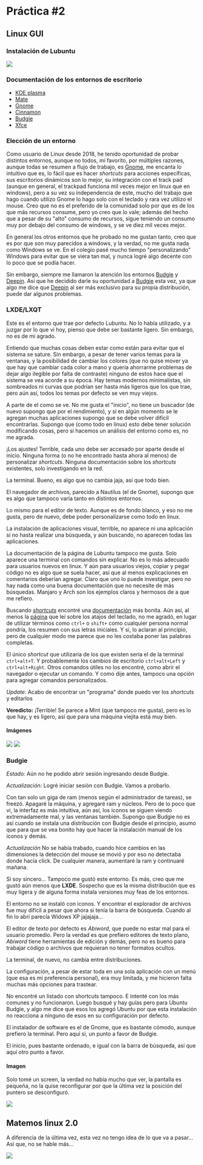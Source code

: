 #   Práctica #2
##  Linux GUI

### Instalación de Lubuntu

![](Graficas/LubInst.png)

### Documentación de los entornos de escritorio

*   [KDE plasma](https://kde.org/announcements/plasma/5/5.18.0/)
*   [Mate](https://mate-desktop.com/)
*   [Gnome](https://www.gnome.org/)
*   [Cinnamon](https://projects.linuxmint.com/cinnamon/)
*   [Budgie](https://github.com/solus-project/budgie-desktop)
*   [Xfce](https://www.xfce.org/)

### Elección de un entorno

Como usuario de Linux desde 2018, he tenido oportunidad de probar distintos entornos, aunque no todos, mi favorito, por múltiples razones, aunque todas se resumen a flujo de trabajo, es [Gnome](https://www.gnome.org/), me encanta lo intuitivo que es, lo fácil que es hacer *shortcuts* para acciones específicas, sus escritorios dinámicos son lo mejor, su integración con el track pad (aunque en general, el trackpad funciona mil veces mejor en linux que en windows), pero a su vez su independencia de este, mucho del trabajo que hago cuando utilizo Gnome lo hago solo con el teclado y rara vez utilizo el mouse. Creo que no es el preferido de la comunidad solo por que es de los que más recursos consume, pero yo creo que lo vale; además del hecho que a pesar de su "alto" consumo de recursos, sigue teniendo un consumo muy por debajo del consumo de windows, y se ve diez mil veces mejor.

En general los otros entornos que he probado no me gustan tanto, creo que es por que son muy parecidos a windows, y la verdad, no me gusta nada como Windows se ve. En el colegio pasé mucho tiempo "personalizando" Windows para evitar que se viera tan mal, y nunca logré algo decente con lo poco que se podía hacer. 

Sin embargo, siempre me llamaron la atención los entornos [Budgie](https://github.com/solus-project/budgie-desktop) y [Deepin](https://www.deepin.org/en/dde/). Así que he decidido darle su oportunidad a [Budgie](https://github.com/solus-project/budgie-desktop) esta vez, ya que algo me dice que [Deepin](https://www.deepin.org/en/dde/) al ser más exclusivo para su propia distribución, puede dar algunos problemas. 

### LXDE/LXQT

Este es el entorno que trae por defecto Lubuntu. No lo había utilizado, y a juzgar por lo que vi hoy, pienso que debe ser bastante ligero. Sin embargo, no es de mi agrado.

Entiendo que muchas cosas deben estar como están para evitar que el sistema se sature. Sin embargo, a pesar de tener varios temas para la ventanas, y la posibilidad de cambiar los colores (que no quise mover ya que hay que cambiar cada color a mano y quería ahorrarme problemas de dejar algo ilegible por falta de contraste) ninguno de estos hace que el sistema se vea acorde a su época. Hay temas modernos minimalistas, sin sombreados ni curvas que podrían ser hasta más ligeros que los que trae, pero aún así, todos los temas por defecto se ven muy viejos.

A parte de el como se ve. No me gusta el "inicio", no tiene un buscador (de nuevo supongo que por el rendimiento), y si en algún momento se le agregan muchas aplicaciones supongo que se debe volver difícil encontrarlas. Supongo que (como todo en linux) esto debe tener solución modificando cosas, pero si hacemos un análisis del entorno como es, no me agrada.

¡Los ajustes! Terrible, cada uno debe ser accesado por aparte desde el inicio. Ninguna forma (o no he encontrado hasta ahora al menos) de personalizar *shortcuts*. Ninguna documentación sobre los *shortcuts* existentes, solo investigando en la red.

La terminal. Bueno, es algo que no cambia jaja, así que todo bien.

El navegador de archivos, parecido a Nautilus (el de Gnome), supongo que es algo que tampoco varía tanto en distintos entornos.

Lo mismo para el editor de texto. Aunque es de fondo blanco, y eso no me gusta, pero de nuevo, debe poder personalizarse como todo en linux.

La instalación de aplicaciones visual, terrible, no aparece ni una aplicación si no hasta realizar una búsqueda, y aún buscando, no aparecen todas las aplicaciones.

La documentación de la página de Lubuntu tampoco me gusta. Solo aparece una terminal con comandos sin explicar. No es lo más adecuado para usuarios nuevos en linux. Y aún para usuarios viejos, copiar y pegar código no es algo que se suela hacer, así que al menos explicaciones en comentarios deberían agregar. Claro que uno lo puede investigar, pero no hay nada como una buena documentación que no necesite de más búsquedas. Manjaro y Arch son los ejemplos claros y hermosos de a que me refiero.

Buscando [*shortcuts*](https://manual.lubuntu.me/stable/F/keyboard_shortcuts.html) encontré una [documentación](https://manual.lubuntu.me/stable/) más bonita. Aún así, al menos la [página](https://manual.lubuntu.me/stable/F/keyboard_shortcuts.html) que leí sobre los atajos del teclado, no me agradó, en lugar de utilizar términos como `ctrl+` o `shift+` como cualquier persona normal pondría, los resumen con sus letras iniciales. Y si, lo aclaran al principio, pero de cualquier modo me parece que no les costaba poner las palabras completas.

El único *shortcut* que utilizaría de los que existen sería el de la terminal `ctrl+alt+T`. Y probablemente los cambios de escritorio `ctrl+alt+Left` y `ctrl+alt+Right`. Otros comandos útiles no los encontré, como abrir el navegador o ejecutar un comando. Y como dije antes, tampoco una opción para agregar comandos personalizados.

*Update:* Acabo de encontrar un "programa" donde puedo ver los *shortcuts* y editarlos

**Veredicto:** ¡Terrible! Se parece a Mint (que tampoco me gusta), pero es lo que hay, y es ligero, así que para una máquina viejita está muy bien.


#### Imágenes

![](Graficas/Lub1.png)
![](Graficas/Lub2.png)

### Budgie

*Estado:* Aún no he podido abrir sesión ingresando desde Budgie.

*Actualización:* Logré iniciar sesión con Budgie. Vamos a probarlo.

Con tan solo un giga de ram (menos según el administrador de tareas), se freezó. Apagaré la máquina, y agregaré ram y núcleos. Pero de lo poco que vi, la interfaz es más intuitiva, aún así, los iconos se siguen viendo extremadamente mal, y las ventanas también. Supongo que Budgie no es así cuando se instala una distribución con Budgie desde el principio, asumo que para que se vea bonito hay que hacer la instalación manual de los iconos y demás.

*Actualización* No se había trabado, cuando hice cambios en las dimensiones la detección del mouse se movió y por eso no detectaba donde hacía click. De cualquier manera, aumentaré la ram y continuaré mañana.

Si soy sincero... Tampoco me gustó este entorno. Es más, creo que me gustó aún menos que **LXDE**. Sospecho que es la misma distribución que es muy ligera y de alguna forma instala versiones muy feas de los entornos.

El entorno no se instaló con iconos. Y encontrar el explorador de archivos fue muy difícil a pesar que ahora si tenía la barra de búsqueda. Cuando al fin lo abrí parecía Widows XP jajajaja...

El editor de texto por defecto es *Abiword*, que puede no estar mal para el usuario promedio. Pero la verdad es que prefiero editores de texto plano, *Abiword* tiene herramientas de edición y demás, pero no es bueno para trabajar código o archivos que requieran no tener formatos ocultos.

La terminal, de nuevo, no cambia entre distribuciones.

La configuración, a pesar de estar toda en una sola aplicación con un menú (que esa es mi preferencia personal), era muy limitada, y me hicieron falta muchas más opciones para trastear.

No encontré un listado con shortcuts tampoco. E intenté con los más comunes y no funcionaron. Luego busqué y hay guías pero para Ubuntu Budgie, y algo me dice que esos los agregó Ubuntu por que esta instalación no reacciona a ninguno de esos en su configuración por defecto.

El instalador de software es el de Gnome, que es bastante cómodo, aunque prefiero la terminal. Pero aquí si, un punto a favor de Budgie.

El inicio, pues bastante ordenado, e igual con la barra de búsqueda, así que aquí otro punto a favor.

#### Imagen

Solo tomé un screen, la verdad no había mucho que ver, la pantalla es pequeña, no la quise reconfigurar por que la última vez la posición del puntero se desconfiguró.

![](Graficas/Bud1.png)

## Matemos linux 2.0

A diferencia de la última vez, esta vez no tengo idea de lo que va a pasar... Así que, no se hable más...

![](Graficas/Spoken.jpg)

